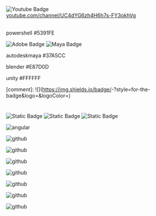 

<img alt="Youtube Badge" src="https://img.shields.io/badge/Youtube-FF0000?style=for-the-badge&logo=youtube&logoColor=white">
<br/>
<a href="https://www.youtube.com/channel/UC4dYG6zh4H6h7s-FY3okhVg">youtube.com/channel/UC4dYG6zh4H6h7s-FY3okhVg</a>
<br/><br/>

powershell #5391FE

<img alt="Adobe Badge" src="https://img.shields.io/badge/Adobe-FF0000?style=for-the-badge&logo=Adobe&logoColor=white">

<img alt="Maya Badge" src="https://img.shields.io/badge/Maya-37A5CC?style=for-the-badge&logo=autodeskmaya&logoColor=white">


autodeskmaya #37A5CC

blender #E87D0D

unity #FFFFFF

[comment]: ![<Badge Name>](https://img.shields.io/badge/<Badge Text>-<Background Color>?style=for-the-badge&logo=<Icon Name>&logoColor=<Logo Color>)

#
<img alt="Static Badge" src="https://img.shields.io/badge/Angular-de002d?style=plastic&logo=Angular&logoColor=white">
<img alt="Static Badge" src="https://img.shields.io/badge/JavaScript-F7DF1E?style=flat&logo=JavaScript&logoColor=black">
<img alt="Static Badge" src="https://img.shields.io/badge/Html-E34F26?style=flat-square&logo=Html5&logoColor=white">

![angular](https://img.shields.io/badge/Angular-de002d?style=for-the-badge&logo=Angular&logoColor=white)

![github](https://img.shields.io/badge/JavaScript-F7DF1E?style=for-the-badge&logo=JavaScript&logoColor=black)

![github](https://img.shields.io/badge/Html-E34F26?style=for-the-badge&logo=Html5&logoColor=white)

![github](https://img.shields.io/badge/JavaScript-1572B6?style=for-the-badge&logo=Css3&logoColor=white)

![github](https://img.shields.io/badge/.NET-512BD4?style=for-the-badge&logo=.NET&logoColor=white)

![github](https://img.shields.io/badge/Csharp-512BD4?style=for-the-badge&logo=Csharp&logoColor=white)



![github](https://img.shields.io/badge/LinkedIn-0A66C2?style=for-the-badge&logo=LinkedIn&logoColor=white)

![github](https://img.shields.io/badge/GitHub-000000?style=for-the-badge&logo=GitHub&logoColor=white&link=google.se)
